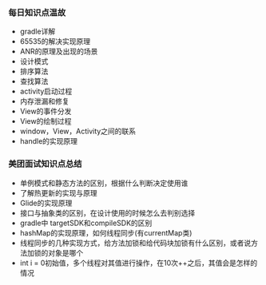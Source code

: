 ### 每日知识点温故
- gradle详解
- 65535的解决实现原理
- ANR的原理及出现的场景
- 设计模式
- 排序算法
- 查找算法
- activity启动过程
- 内存泄漏和修复
- View的事件分发
- View的绘制过程
- window，View，Activity之间的联系
- handle的实现原理


### 美团面试知识点总结
- 单例模式和静态方法的区别，根据什么判断决定使用谁
- 了解热更新的实现与原理
- Glide的实现原理
- 接口与抽象类的区别，在设计使用的时候怎么去判别选择
- gradle中 targetSDK和compileSDK的区别
- hashMap的实现原理，如何线程同步(有currentMap类)
- 线程同步的几种实现方式，给方法加锁和给代码块加锁有什么区别，或者说方法加锁的对象是哪个
- int i = 0初始值，多个线程对其值进行操作，在10次++之后，其值会是怎样的情况